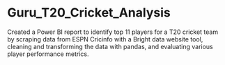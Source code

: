 # Guru_T20_Cricket_Analysis
Created a Power BI report to identify top 11 players for a T20 cricket team by scraping data from ESPN  Cricinfo with a Bright data website tool, cleaning and transforming the data with pandas, and evaluating  various player performance metrics.

